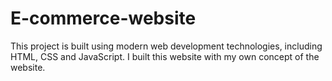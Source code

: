 # E-commerce-website
This project is built using modern web development technologies, including HTML, CSS and JavaScript. I built this website with my own concept of the website.
